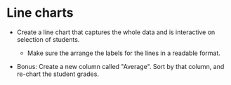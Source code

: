 # Line charts

* Create a line chart that captures the whole data and is interactive on selection of students.
  * Make sure the arrange the labels for the lines in a readable format.

* Bonus: Create a new column called "Average". Sort by that column, and re-chart the student grades.